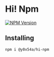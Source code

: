 # Hi! Npm
[![NPM Version](https://img.shields.io/npm/v/@y0x54a/hi-npm)](https://www.npmjs.com/package/@y0x54a/hi-npm)

## Installing
```sh
npm i @y0x54a/hi-npm
```